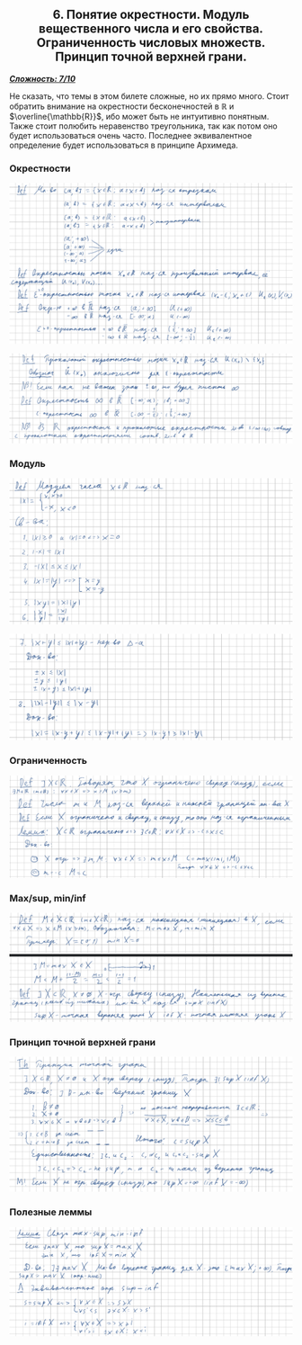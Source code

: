 <center><h2>6. Понятие окрестности. Модуль вещественного числа и его свойства. Ограниченность числовых множеств. Принцип точной верхней грани.</h2></center>

***<ins>Сложность: 7/10</ins>***

Не сказать, что темы в этом билете сложные, но их прямо много. Стоит обратить внимание на окрестности бесконечностей в $\mathbb{R}$ и $\overline{\mathbb{R}}$, ибо может быть не интуитивно понятным. Также стоит полюбить неравенство треугольника, так как потом оно будет использоваться очень часто. Последнее эквивалентное определение будет использоваться в принципе Архимеда.

### Окрестности

![okr_1](./images/okr_1.png)

![okr_2](./images/okr_2.png)

### Модуль

![okr_3](./images/okr_3.png)

![okr_4](./images/okr_4.png)

### Ограниченность

![okr_5](./images/okr_5.png)

### Max/sup, min/inf

![okr_6](./images/okr_6.png)

### Принцип точной верхней грани

![okr_7](./images/okr_7.png)

### Полезные леммы

![okr_8](./images/okr_8.png)